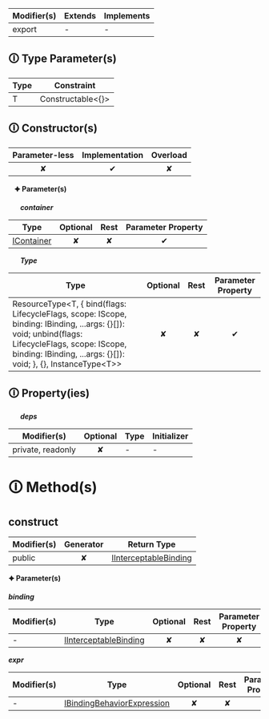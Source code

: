 | Modifier(s)                            | Extends                      | Implements                                    |
|----------------------------------------|------------------------------|-----------------------------------------------|
| export | - | - |

## &#128712; Type Parameter(s)

| Type | Constraint              |
| ---- | ----------------------- |
| T    | Constructable&lt;{}&gt; |

## &#128712; Constructor(s)

| Parameter-less                         | Implementation                          | Overload                          |
|:--------------------------------------:|:---------------------------------------:|:---------------------------------:|
| ✘ | ✔ | ✘ |

&nbsp;&nbsp; **&#128966; Parameter(s)**

&nbsp;&nbsp;&nbsp;&nbsp;&nbsp; _**container**_

| Type                        | Optional                           | Rest                          | Parameter Property                          |
|-----------------------------|:----------------------------------:|:-----------------------------:|:-------------------------------------------:|
| [IContainer](https://hamedfathi.gitbook.io/aurelia-2-doc-api/kernel/interface/di/icontainer) | ✘  | ✘ | ✔ |

&nbsp;&nbsp;&nbsp;&nbsp;&nbsp; _**Type**_

| Type                        | Optional                           | Rest                          | Parameter Property                          |
|-----------------------------|:----------------------------------:|:-----------------------------:|:-------------------------------------------:|
| ResourceType&lt;T, { bind(flags: LifecycleFlags, scope: IScope, binding: IBinding, ...args: {}[]): void; unbind(flags: LifecycleFlags, scope: IScope, binding: IBinding, ...args: {}[]): void; }, {}, InstanceType&lt;T&gt;&gt; | ✘  | ✘ | ✔ |

## &#128712; Property(ies)

&nbsp;&nbsp;&nbsp;&nbsp;&nbsp; _**deps**_

| Modifier(s)                               | Optional                           | Type                        | Initializer                       |
|-------------------------------------------|:----------------------------------:|-----------------------------|-----------------------------------|
| private, readonly | ✘ | - | - |

# &#128712; Method(s)

## construct

| Modifier(s)                              | Generator                          | Return Type                       |
|------------------------------------------|:----------------------------------:|-----------------------------------|
| public | ✘ | [IInterceptableBinding](https://hamedfathi.gitbook.io/aurelia-2-doc-api/runtime/resources/interface/binding-behavior/iinterceptablebinding) |

**&#128966; Parameter(s)**

_**binding**_

| Modifier(s)                              | Type                        | Optional                           | Rest                          | Parameter Property                          | Initializer                       |
|------------------------------------------|-----------------------------|:----------------------------------:|:-----------------------------:|:-------------------------------------------:|-----------------------------------|
| - | [IInterceptableBinding](https://hamedfathi.gitbook.io/aurelia-2-doc-api/runtime/resources/interface/binding-behavior/iinterceptablebinding) | ✘  | ✘ | ✘ | - |

_**expr**_

| Modifier(s)                              | Type                        | Optional                           | Rest                          | Parameter Property                          | Initializer                       |
|------------------------------------------|-----------------------------|:----------------------------------:|:-----------------------------:|:-------------------------------------------:|-----------------------------------|
| - | [IBindingBehaviorExpression](https://hamedfathi.gitbook.io/aurelia-2-doc-api/runtime/interface/ast/ibindingbehaviorexpression) | ✘  | ✘ | ✘ | - |